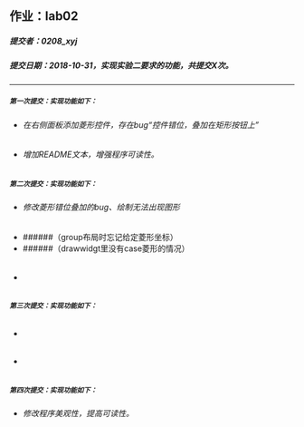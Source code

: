## 作业：lab02
##### 提交者：0208_xyj
##### 提交日期：2018-10-31，实现实验二要求的功能，共提交X次。
***
##### `第一次提交：实现功能如下：`
- ###### 在右侧面板添加菱形控件，存在bug“控件错位，叠加在矩形按钮上”
- ###### 增加README文本，增强程序可读性。

##### `第二次提交：实现功能如下：`
- ###### 修改菱形错位叠加的bug、绘制无法出现图形
- ######（group布局时忘记给定菱形坐标）
- ######（drawwidgt里没有case菱形的情况）
- ###### 

##### `第三次提交：实现功能如下：`
- ###### 
- ###### 

##### `第四次提交：实现功能如下：`
- ###### 修改程序美观性，提高可读性。
